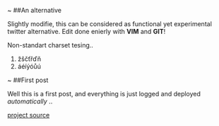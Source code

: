 ~
##An alternative

Slightly modifie, this can be considered as functional yet experimental twitter alternative. Edit done enierly with __VIM__ and __GIT__!

Non-standart charset tesing..

1. žščťřďň
2. áéíýóůú

~
##First post

Well this is a first post, and everything is just logged and deployed *automatically* ..

[project source](https://github.com/K0F/www_upkeep)
